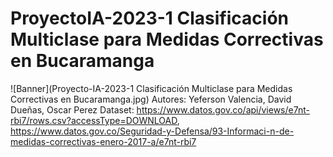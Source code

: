 # ProyectoIA-2023-1 Clasificación Multiclase para Medidas Correctivas en Bucaramanga

![Banner](Proyecto-IA-2023-1 Clasificación Multiclase para Medidas Correctivas en Bucaramanga.jpg)
Autores: Yeferson Valencia, David Dueñas, Oscar Perez
Dataset: https://www.datos.gov.co/api/views/e7nt-rbi7/rows.csv?accessType=DOWNLOAD, https://www.datos.gov.co/Seguridad-y-Defensa/93-Informaci-n-de-medidas-correctivas-enero-2017-a/e7nt-rbi7


